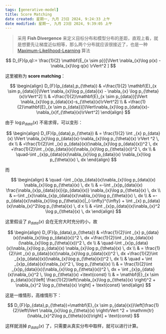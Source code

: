 ```yaml
---
tags: [generative-model]
title: Score Matching
date created: 星期一, 九月 23日 2024, 9:24:33 上午
date modified: 星期一, 九月 23日 2024, 9:39:05 上午
---
```


> 采用 **Fish Divergence** 来定义目标分布和模型分布的差距，直观上看，就是想要先让梯度近似相等，那么两个分布就应该很接近了，也是一种 [Maximum-Likelihood-Learning](Maximum-Likelihood-Learning.md) 算法

$$
D_{F}(p,q):= \frac{1}{2} \mathbf{E_{x \sim p}}[\lVert \nabla_{x}\log p(x) - \nabla_{x}\log q(x) \rVert^2 ]
$$

这里被称为 **score matching**：

$$
\begin{align}
D_{F}(p_{data},p_{\theta}) & =\frac{1}{2} \mathbf{E}_{x \sim p_{data}}[\lVert \nabla_{x}\log p_{data}(x) - \nabla_{x} \log p_{\theta}(x)\rVert^2] \\
 & =\frac{1}{2}\mathbf{E}_{x \sim p_{data}}[\lVert \nabla_{x}\log p_{data}(x)-s_{\theta}(x)\rVert^2] \\
 & =\frac{1}{2}\mathbf{E}_{x \sim p_{data}}[\lVert\nabla_{x}\log p_{data}(x)-\nabla_{x}f_{\theta}(x)\rVert^2]
\end{align}
$$

由于 $\log p_{data}(x)$ 不易求得，可以变形：

$$
\begin{align}
D_{F}(p_{data},p_{\theta})  & = \frac{1}{2} \int _{x} p_{data}(x) \lVert \nabla_{x}\log p_{data}(x)-\nabla_{x}\log p_{\theta}(x) \rVert ^2 \, dx  \\
 & =\frac{1}{2}\int _{x} p_{data}(x)(\nabla_{x}\log p_{data}(x))^2 \, dx +\frac{1}{2}\int _{x}p_{data}(x)(\nabla_{x}\log p_{\theta}(x))^2 \, dx  \\
 & \quad-\int _{x}p_{data}(x)\nabla_{x}\log p_{data}(x) \nabla_{x}\log p_{\theta}(x)  \, dx 
\end{align}
$$

而

$$
\begin{align}
 & \quad -\int _{x}p_{data}(x)\nabla_{x}\log p_{data}(x) \nabla_{x}\log p_{\theta}(x)  \, dx   \\
 & =-\int _{x}p_{data}(x) \frac{\nabla_{x}p_{data}(x)}{p_{data}(x)} \nabla_{x}\log p_{\theta}(x) \, dx  \\
 & =-\int _{x}\nabla_{x}p_{data}(x)\nabla_{x}\log p_{\theta}(x) \, dx  \\
 & =-p_{data}(x)\nabla_{x}\log p_{\theta}(x)|_{-\infty}^{\infty} + \int _{x} p_{data}(x)\nabla_{x}^2\log p_{\theta}(x) \, d x \\
 & =\int _{x}p_{data}(x)\nabla_{x}^2 \log p_{\theta}(x) \, dx 
\end{align}
$$

这里假设了 $p_{data}(x)$ 会在无穷大时充分的小，故

$$
\begin{align}
D_{F}(p_{data},p_{\theta}) & =\frac{1}{2}\int _{x} p_{data}(x)(\nabla_{x}\log p_{data}(x))^2 \, dx +\frac{1}{2}\int _{x}p_{data}(x)(\nabla_{x}\log p_{\theta}(x))^2 \, dx  \\
 & \quad-\int _{x}p_{data}(x)\nabla_{x}\log p_{data}(x) \nabla_{x}\log p_{\theta}(x)  \, dx  \\
 & = \frac{1}{2}\int _{x} p_{data}(x)(\nabla_{x}\log p_{data}(x))^2 \, dx +\frac{1}{2}\int _{x}p_{data}(x)(\nabla_{x}\log p_{\theta}(x))^2 \, dx \\
 & \quad + \int _{x}p_{data}(x)\nabla_{x}^2 \, \log p_{\theta}(x)  \\
 & = \frac{1}{2}\int _{x}p_{data}(x)(\nabla_{x}\log p_{\theta}(x))^2 \, dx + \int _{x}p_{data}(x)\nabla_{x}^2 \, \log p_{\theta}(x) +\text{const} \\
 & = \mathbf{E}_{x \sim p_{data}(x)}\left[ \frac{1}{2}\left(\nabla_{x}\log p_{\theta}(x) \right)^2 + \nabla_{x}^2 \log p_{\theta}(x) \right] + \text{const}
\end{align}
$$

这是一维情形，高维情形下：

$$
D_{F}(p_{data},p_{\theta})=\mathbf{E}_{x \sim p_{data}(x)}\left[\frac{1}{2}\left\lVert \nabla_{x}\log p_{\theta}(x)  \right\rVert ^2 + \mathrm{tr}(\nabla_{x}^2\log p_{\theta}(x))\right] + \text{const}
$$

这样就消掉 $p_{data}(x)$ 了，只需要从真实分布中取样，就可以进行计算。

